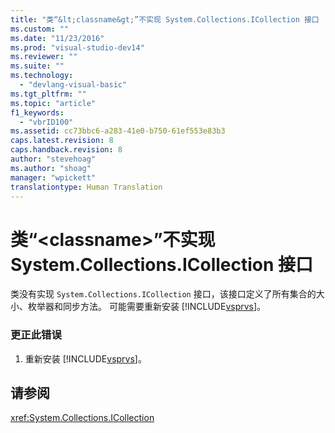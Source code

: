 ```yaml
---
title: "类“&lt;classname&gt;”不实现 System.Collections.ICollection 接口 | Microsoft Docs"
ms.custom: ""
ms.date: "11/23/2016"
ms.prod: "visual-studio-dev14"
ms.reviewer: ""
ms.suite: ""
ms.technology: 
  - "devlang-visual-basic"
ms.tgt_pltfrm: ""
ms.topic: "article"
f1_keywords: 
  - "vbrID100"
ms.assetid: cc73bbc6-a283-41e0-b750-61ef553e83b3
caps.latest.revision: 8
caps.handback.revision: 8
author: "stevehoag"
ms.author: "shoag"
manager: "wpickett"
translationtype: Human Translation
---
```

# 类“&lt;classname&gt;”不实现 System.Collections.ICollection 接口
类没有实现 `System.Collections.ICollection` 接口，该接口定义了所有集合的大小、枚举器和同步方法。 可能需要重新安装 [!INCLUDE[vsprvs](../../csharp/includes/vsprvs_md.md)]。  
  
### 更正此错误  
  
1.  重新安装 [!INCLUDE[vsprvs](../../csharp/includes/vsprvs_md.md)]。  
  
## 请参阅  
 <xref:System.Collections.ICollection>